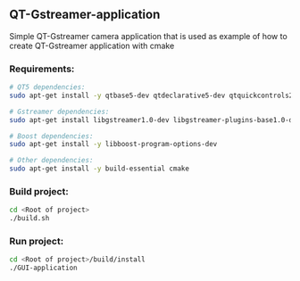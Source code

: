 ## QT-Gstreamer-application
Simple QT-Gstreamer camera application that is used as example of how to create QT-Gstreamer application with cmake

### Requirements:
``` bash
# QT5 dependencies:
sudo apt-get install -y qtbase5-dev qtdeclarative5-dev qtquickcontrols2-5-dev qml-module-qtquick2 qml-module-qtquick-controls

# Gstreamer dependencies:
sudo apt-get install libgstreamer1.0-dev libgstreamer-plugins-base1.0-dev

# Boost dependencies:
sudo apt-get install -y libboost-program-options-dev

# Other dependencies:
sudo apt-get install -y build-essential cmake
```

### Build project:
``` bash
cd <Root of project>
./build.sh
```

### Run project:
``` bash
cd <Root of project>/build/install
./GUI-application
```